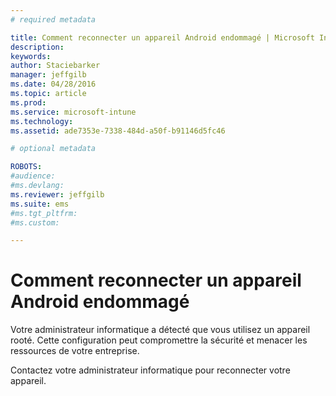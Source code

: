 ```yaml
---
# required metadata

title: Comment reconnecter un appareil Android endommagé | Microsoft Intune
description:
keywords:
author: Staciebarker
manager: jeffgilb
ms.date: 04/28/2016
ms.topic: article
ms.prod:
ms.service: microsoft-intune
ms.technology:
ms.assetid: ade7353e-7338-484d-a50f-b91146d5fc46

# optional metadata

ROBOTS:
#audience:
#ms.devlang:
ms.reviewer: jeffgilb
ms.suite: ems
#ms.tgt_pltfrm:
#ms.custom:

---
```


# Comment reconnecter un appareil Android endommagé
Votre administrateur informatique a détecté que vous utilisez un appareil rooté. Cette configuration peut compromettre la sécurité et menacer les ressources de votre entreprise.

Contactez votre administrateur informatique pour reconnecter votre appareil.



<!--HONumber=May16_HO2-->


